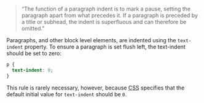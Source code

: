 <blockquote class='quote-from-book'>	<p><span class='ic'>“</span>The function of a paragraph indent is to mark a pause, setting the paragraph apart from what precedes it. If a paragraph is preceded by a title or subhead, the indent is superfluous and can therefore be omitted.”</p>
 </blockquote>
<p>Paragraphs, and other block level elements, are indented using the <code>text-indent</code> property. To ensure a paragraph is set flush left, the text-indent should be set to&nbsp;zero:</p>

```css
p {
  text-indent: 0;
}
```

<p>This rule is rarely necessary, however, because <abbr title="Cascading Style Sheets">CSS</abbr> specifies that the default initial value for <code>text-indent</code> should be <code>0</code>.</p>

